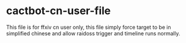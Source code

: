# cactbot-cn-user-file

This file is for ffxiv cn user only, this file simply force target to be in simplified chinese and allow raidoss trigger and timeline runs normally.
